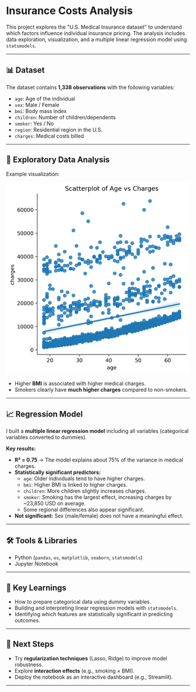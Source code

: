 # Insurance Costs Analysis
This project explores the "U.S. Medical Insurance dataset" to understand which factors influence individual insurance pricing. The analysis includes data exploration, visualization, and a multiple linear regression model using `statsmodels`.

---

## 📊 Dataset
The dataset contains **1,338 observations** with the following variables:
- `age`: Age of the individual
- `sex`: Male / Female
- `bmi`: Body mass index
- `children`: Number of children/dependents
- `smoker`: Yes / No
- `region`: Residential region in the U.S.
- `charges`: Medical costs billed

---

## 🔎 Exploratory Data Analysis
Example visualization:  

<img src="images/bmi_vs_charges.png" alt="Scatterplot BMI vs Charges" width="600"/>


- Higher **BMI** is associated with higher medical charges.
- Smokers clearly have **much higher charges** compared to non-smokers.

---

## 📈 Regression Model
I built a **multiple linear regression model** including all variables (categorical variables converted to dummies).

**Key results:**
- **R² = 0.75** → The model explains about 75% of the variance in medical charges.  
- **Statistically significant predictors:**
  - `age`: Older individuals tend to have higher charges.
  - `bmi`: Higher BMI is linked to higher charges.
  - `children`: More children slightly increases charges.
  - `smoker`: Smoking has the largest effect, increasing charges by ~23,850 USD on average.
  - Some regional differences also appear significant.
- **Not significant:** Sex (male/female) does not have a meaningful effect.

---

## 🛠 Tools & Libraries
- Python (`pandas`, `os`, `matplotlib`, `seaborn`, `statsmodels`)
- Jupyter Notebook

---

## 📌 Key Learnings
- How to prepare categorical data using dummy variables.
- Building and interpreting linear regression models with `statsmodels`.
- Identifying which features are statistically significant in predicting outcomes.

---

## 🚀 Next Steps
- Try **regularization techniques** (Lasso, Ridge) to improve model robustness.
- Explore **interaction effects** (e.g., smoking × BMI).
- Deploy the notebook as an interactive dashboard (e.g., Streamlit).

---
